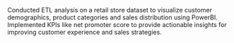 Conducted ETL analysis on a retail store dataset to visualize customer demographics, product categories and sales distribution using PowerBI. Implemented KPIs like net promoter score to provide actionable insights for improving customer experience and sales strategies.
